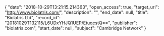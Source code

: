 {
  "date": "2018-10-29T13:21:15.214363", 
  "open_access": true, 
  "target_url": "http://www.biolatris.com/", 
  "description": "", 
  "end_date": null, 
  "title": "Biolatris Ltd", 
  "record_id": "20181029T132115/L6UDxYHJQ1UEP/EtuqcstQ==", 
  "publisher": "biolatris.com", 
  "start_date": null, 
  "subject": "Cambridge Network"
}

